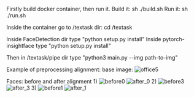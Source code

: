 Firstly build docker container, then run it.
Build it:  sh ./build.sh
Run it:    sh ./run.sh

Inside the container go to /textask dir: cd /textask

Inside FaceDetection dir type "python setup.py install"
Inside pytorch-insightface type "python setup.py install"

Then in /textask/pipe dir type "python3 main.py --img path-to-img"

Example of preprocessing alignment:
base image:
![office5](https://user-images.githubusercontent.com/29106459/118673777-f338dc00-b801-11eb-90a1-dacedfe291c0.jpg)

Faces: before and after alignment
1)
![before0](https://user-images.githubusercontent.com/29106459/118673927-13689b00-b802-11eb-8d53-a1432597425f.png)
![after_0](https://user-images.githubusercontent.com/29106459/118673943-16fc2200-b802-11eb-868b-780591c9f75b.png)
2)
![before3](https://user-images.githubusercontent.com/29106459/118674039-29765b80-b802-11eb-81ca-1a1ff67767e3.png)
![after_3](https://user-images.githubusercontent.com/29106459/118674058-2c714c00-b802-11eb-9707-3bba32ca0728.png)
3)
![before1](https://user-images.githubusercontent.com/29106459/118674168-41e67600-b802-11eb-98b8-71f91239e378.png)
![after_1](https://user-images.githubusercontent.com/29106459/118674184-4448d000-b802-11eb-8619-ea1a9ef10970.png)
